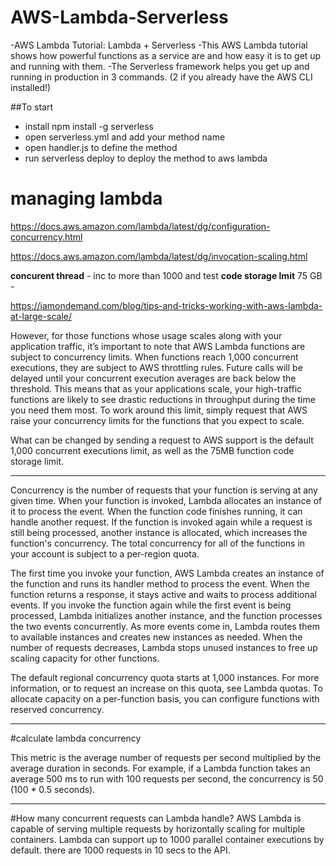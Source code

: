 # AWS-Lambda-Serverless
-AWS Lambda Tutorial: Lambda + Serverless
-This AWS Lambda tutorial shows how powerful functions as a 
service are and how easy it is to get up and running with them. 
-The Serverless framework helps you get up and running in production in 3 commands.
(2 if you already have the AWS CLI installed!)

##To start
- install npm install -g serverless
- open serverless.yml and add your method name 
- open handler.js to define the method
- run serverless deploy to deploy the method to aws lambda 



# managing lambda 
https://docs.aws.amazon.com/lambda/latest/dg/configuration-concurrency.html

https://docs.aws.amazon.com/lambda/latest/dg/invocation-scaling.html



**concurent thread** - inc to more than 1000 and test 
**code storage lmit**  75 GB - 



https://iamondemand.com/blog/tips-and-tricks-working-with-aws-lambda-at-large-scale/

However, for those functions whose usage scales along with your application
 traffic, it’s important to note that AWS Lambda functions 
are subject to concurrency limits. When functions reach 1,000 concurrent executions, 
they are subject to AWS throttling rules. 
Future calls will be delayed until your concurrent execution 
averages are back below the threshold. This means that as your
 applications scale, your high-traffic functions are likely to see 
drastic reductions in throughput during the time you need them most.
 To work around this limit, simply request that AWS raise your concurrency
 limits for the functions that you expect to scale.



What can be changed by sending a request to AWS support is the default 1,000 concurrent executions limit, as well as the 75MB function code storage limit.





---------





Concurrency is the number of requests that your function is serving at any given time.
 When your function is invoked, Lambda allocates an instance of it to process the event. When the function code finishes running, it can handle another request. If the function is invoked again while a request is still being processed,
 another instance is allocated, which increases the 
function's concurrency. The total concurrency for
 all of the functions in your account is subject to a per-region quota.

The first time you invoke your function, AWS Lambda creates an instance of the function and runs its handler method to process the event. When the function returns a response, it stays active and waits to process additional events. If you invoke the function again while the first event is being processed, Lambda initializes another instance, and the function processes the two events concurrently. As more events come in, Lambda routes them to available instances and creates new instances as needed. When the number of requests decreases, Lambda stops unused instances to free up scaling capacity for other functions.

The default regional concurrency quota starts at 1,000 instances. For more information, or to request an increase on this quota, see Lambda quotas. To allocate capacity on a per-function basis, you can configure functions with reserved concurrency.



---------
#calculate lambda concurrency

This metric is the average number of requests per second multiplied by the average duration in seconds. For example, if a Lambda function takes an average 500 ms to run with 100 requests per second, the concurrency is 50 (100 * 0.5 seconds).

-------
#How many concurrent requests can Lambda handle?
AWS Lambda is capable of serving multiple requests by horizontally scaling for multiple containers. Lambda can support up to 1000 parallel container executions by default. there are 1000 requests in 10 secs to the API.
